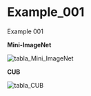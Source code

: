 # Example_001
Example 001


**Mini-ImageNet**

![tabla_Mini_ImageNet](https://user-images.githubusercontent.com/101822861/158885500-00fe4d02-fda9-4c88-9059-3e4f79c2927d.svg)


**CUB**

![tabla_CUB](https://user-images.githubusercontent.com/101822861/158886820-3fd33ab7-22a0-46d6-9e9d-800976328ff7.svg)
